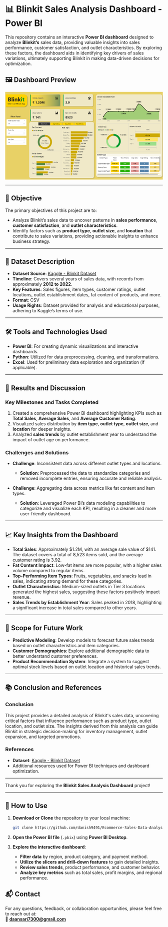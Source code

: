 # 📊 Blinkit Sales Analysis Dashboard - Power BI

This repository contains an interactive **Power BI dashboard** designed to analyze **Blinkit’s** sales data, providing valuable insights into sales performance, customer satisfaction, and outlet characteristics. By exploring these factors, the dashboard aids in identifying key drivers of sales variations, ultimately supporting Blinkit in making data-driven decisions for optimization.

## 🖼️ Dashboard Preview

![Dashboard Preview](https://raw.githubusercontent.com/danish9491/Power-BI-Projects/refs/heads/main/Blinkit%20Sales%20Analysis/Preview%20Dashboard.png) <!-- Update with the actual image path -->

---

## 🎯 Objective

The primary objectives of this project are to:
- Analyze Blinkit’s sales data to uncover patterns in **sales performance**, **customer satisfaction**, and **outlet characteristics**.
- Identify factors such as **product type**, **outlet size**, and **location** that contribute to sales variations, providing actionable insights to enhance business strategy.

---

## 📂 Dataset Description

- **Dataset Source**: [Kaggle - Blinkit Dataset](https://www.kaggle.com/datasets/mukeshgadri/blinkit-dataset)
- **Timeline**: Covers several years of sales data, with records from approximately **2012 to 2022**.
- **Key Features**: Sales figures, item types, customer ratings, outlet locations, outlet establishment dates, fat content of products, and more.
- **Format**: CSV
- **Usage Rights**: Dataset provided for analysis and educational purposes, adhering to Kaggle’s terms of use.

---

## 🛠️ Tools and Technologies Used

- **Power BI**: For creating dynamic visualizations and interactive dashboards.
- **Python**: Utilized for data preprocessing, cleaning, and transformations.
- **Excel**: Used for preliminary data exploration and organization (if applicable).

---

## 🔑 Results and Discussion

### Key Milestones and Tasks Completed

1. Created a comprehensive Power BI dashboard highlighting KPIs such as **Total Sales**, **Average Sales**, and **Average Customer Rating**.
2. Visualized sales distribution by **item type**, **outlet type**, **outlet size**, and **location** for deeper insights.
3. Analyzed **sales trends** by outlet establishment year to understand the impact of outlet age on performance.

### Challenges and Solutions

- **Challenge**: Inconsistent data across different outlet types and locations.
  - **Solution**: Preprocessed the data to standardize categories and removed incomplete entries, ensuring accurate and reliable analysis.
  
- **Challenge**: Aggregating data across metrics like fat content and item types.
  - **Solution**: Leveraged Power BI’s data modeling capabilities to categorize and visualize each KPI, resulting in a cleaner and more user-friendly dashboard.

---

## 📈 Key Insights from the Dashboard

- **Total Sales**: Approximately $1.2M, with an average sale value of $141. The dataset covers a total of 8,523 items sold, and the average customer rating is 3.92.
- **Fat Content Impact**: Low-fat items are more popular, with a higher sales volume compared to regular items.
- **Top-Performing Item Types**: Fruits, vegetables, and snacks lead in sales, indicating strong demand for these categories.
- **Outlet Characteristics**: Medium-sized outlets in Tier 3 locations generated the highest sales, suggesting these factors positively impact revenue.
- **Sales Trends by Establishment Year**: Sales peaked in 2018, highlighting a significant increase in total sales compared to other years.

---

## 📅 Scope for Future Work

- **Predictive Modeling**: Develop models to forecast future sales trends based on outlet characteristics and item categories.
- **Customer Demographics**: Explore additional demographic data to better understand customer preferences.
- **Product Recommendation System**: Integrate a system to suggest optimal stock levels based on outlet location and historical sales trends.

---

## 📚 Conclusion and References

### Conclusion
This project provides a detailed analysis of Blinkit's sales data, uncovering critical factors that influence performance such as product type, outlet location, and outlet size. The insights derived from this analysis can guide Blinkit in strategic decision-making for inventory management, outlet expansion, and targeted promotions.

### References
- **Dataset**: [Kaggle - Blinkit Dataset](https://www.kaggle.com/datasets/mukeshgadri/blinkit-dataset)
- Additional resources used for Power BI techniques and dashboard optimization.

---

Thank you for exploring the **Blinkit Sales Analysis Dashboard** project!


---

## 🚀 **How to Use**

1. **Download or Clone** the repository to your local machine:
   ```bash
   git clone https://github.com/danish9491/Ecommerce-Sales-Data-Analysis---Power-BI-Dashboard.git

2. **Open the Power BI file** (`.pbix`) using **Power BI Desktop**.

3. **Explore the interactive dashboard**:
   - **Filter data** by region, product category, and payment method.
   - **Utilize the slicers and drill-down features** to gain detailed insights.
   - **Review sales trends**, product performance, and customer behavior.
   - **Analyze key metrics** such as total sales, profit margins, and regional performance.

## 📬 Contact

For any questions, feedback, or collaboration opportunities, please feel free to reach out at:  
📧 **[daansari7300@gmail.com](mailto:daansari7300@gmail.com)**

